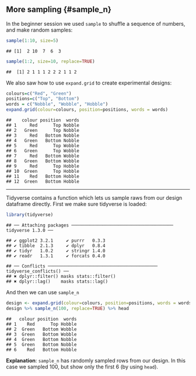 ## More sampling {#sample_n}

In the beginner session we used `sample` to shuffle a sequence of numbers, and make random samples:


```r
sample(1:10, size=5)
```

```
## [1]  2 10  7  6  3
```

```r
sample(1:2, size=10, replace=TRUE)
```

```
##  [1] 2 1 1 1 2 2 2 1 1 2
```

We also saw how to use `expand.grid` to create experimental designs:


```r
colours=c("Red", "Green")
positions=c("Top", "Bottom")
words = c("Nobble", "Wobble", "Hobble")
expand.grid(colour=colours, position=positions, words = words)
```

```
##    colour position  words
## 1     Red      Top Nobble
## 2   Green      Top Nobble
## 3     Red   Bottom Nobble
## 4   Green   Bottom Nobble
## 5     Red      Top Wobble
## 6   Green      Top Wobble
## 7     Red   Bottom Wobble
## 8   Green   Bottom Wobble
## 9     Red      Top Hobble
## 10  Green      Top Hobble
## 11    Red   Bottom Hobble
## 12  Green   Bottom Hobble
```

---

Tidyverse contains a function which lets us sample raws from our design dataframe directly. First we make sure tidyverse is loaded:


```r
library(tidyverse)
```

```
## ── Attaching packages ─────────────────────────────────────── tidyverse 1.3.0 ──
```

```
## ✔ ggplot2 3.2.1     ✔ purrr   0.3.3
## ✔ tibble  2.1.3     ✔ dplyr   0.8.4
## ✔ tidyr   1.0.2     ✔ stringr 1.4.0
## ✔ readr   1.3.1     ✔ forcats 0.4.0
```

```
## ── Conflicts ────────────────────────────────────────── tidyverse_conflicts() ──
## ✖ dplyr::filter() masks stats::filter()
## ✖ dplyr::lag()    masks stats::lag()
```

And then we can use `sample_n`


```r
design <- expand.grid(colour=colours, position=positions, words = words)
design %>% sample_n(100, replace=TRUE) %>% head
```

```
##   colour position  words
## 1    Red      Top Hobble
## 2  Green   Bottom Wobble
## 3  Green   Bottom Wobble
## 4  Green   Bottom Nobble
## 5  Green   Bottom Nobble
## 6    Red   Bottom Hobble
```


**Explanation**: `sample_n` has randomly sampled rows from our design. In this case we sampled 100, but show only the first 6 (by using `head`).
